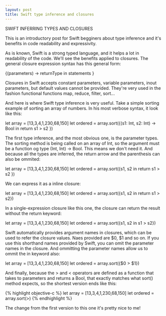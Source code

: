 ```yaml
---
layout: post
title: Swift type inference and closures
---
```


SWIFT INFERRING TYPES AND CLOSURES

This is an introductory post for Swift begginers about type inference and it's benefits in code readability and expressivity.

As is known, Swift is a strong typed language, and it helps a lot in readability of the code. We'll see the benefits applied to closures. The general closure expression syntax has this general form:

{(parameters) -> returnType in
statements
}

Closures in Swift accepts constant parameters, variable parameters, inout parameters, but default values cannot be provided. They're very used in the fashion functional functions map, reduce, filter, sort...

And here is where Swift type inference is very useful. Take a simple sorting example of sorting an array of numbers. In his most verbose syntax, it look like this:

let array = [13,3,4,1,230,68,150]
let ordered = array.sort({(s1: Int, s2: Int) -> Bool in
return s1 > s2
})

The first type inference, and the most obvious one, is the parameter types. The sorting method is being called on an array of Int, so the argument must be a function og type (Int, Int) -> Bool. This means we don't need it. And because all the types are inferred, the return arrow and the parenthesis can also be ommited:

let array = [13,3,4,1,230,68,150]
let ordered = array.sort({s1, s2 in
return s1 > s2
})

We can express it as a inline closure:

let array = [13,3,4,1,230,68,150]
let ordered = array.sort({s1, s2 in return s1 > s2})

In a single-expression closure like this one, the closure can return the result without the return keyword:

let array = [13,3,4,1,230,68,150]
let ordered = array.sort({s1, s2 in s1 > s2})

Swift automatically provides argument names in closures, which can be used to refer the closure values. Naes provided are $0, $1 and so on. If you use this shorthand names provided by Swift, you can omit the parameter names in the closure. And ommitting the parameter names allow us to ommit the in keyword also:

let array = [13,3,4,1,230,68,150]
let ordered = array.sort({$0 > $1})

And finally, because the > and < operators are defined as a function that takes to parameters and returns a Bool, that exactly matches what sort() method expects, so the shortest version ends like this:

{% highlight objective-c %}
let array = [13,3,4,1,230,68,150]
let ordered = array.sort(>)
{% endhighlight %}


The change from the first version to this one it's pretty nice to me!

